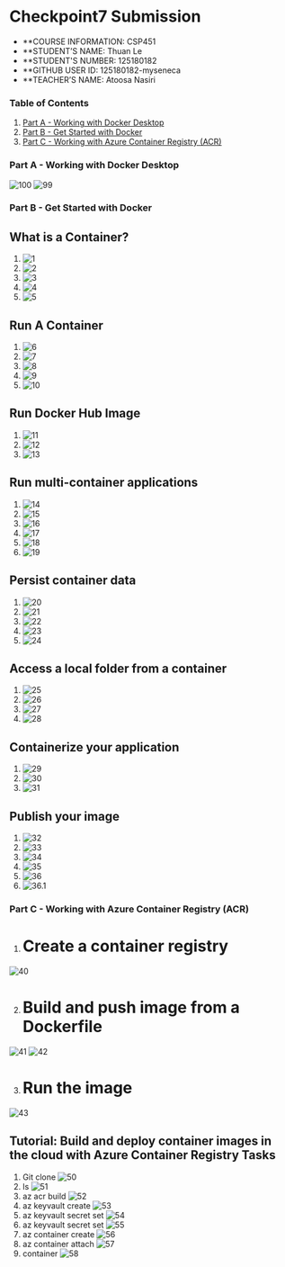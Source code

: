 # Checkpoint7 Submission

- **COURSE INFORMATION: CSP451
- **STUDENT’S NAME: Thuan Le
- **STUDENT'S NUMBER: 125180182
- **GITHUB USER ID: 125180182-myseneca
- **TEACHER’S NAME: Atoosa Nasiri

### Table of Contents
1. [Part A - Working with Docker Desktop](#part-a---working-with-docker-desktop)
2. [Part B - Get Started with Docker](#part-b---get-started-with-docker)
3. [Part C - Working with Azure Container Registry (ACR)](#part-c---working-with-azure-container-registry-acr)

### Part A - Working with Docker Desktop

![100](/Checkpoint7/images/100.png)
![99](/Checkpoint7/images/99.png)


### Part B - Get Started with Docker

## What is a Container?

1. ![1](/Checkpoint7/images/1.png)
2. ![2](/Checkpoint7/images/2.png)
3. ![3](/Checkpoint7/images/3.png)
4. ![4](/Checkpoint7/images/4.png)
5. ![5](/Checkpoint7/images/5.png)


## Run A Container

1. ![6](/Checkpoint7/images/6.png)
2. ![7](/Checkpoint7/images/7.png)
3. ![8](/Checkpoint7/images/8.png)
4. ![9](/Checkpoint7/images/9.png)
5. ![10](/Checkpoint7/images/10.png)

## Run Docker Hub Image

1. ![11](/Checkpoint7/images/11.png)
2. ![12](/Checkpoint7/images/12.png)
3. ![13](/Checkpoint7/images/13.png)

## Run multi-container applications

1. ![14](/Checkpoint7/images/14.png)
2. ![15](/Checkpoint7/images/15.png)
3. ![16](/Checkpoint7/images/16.png)
4. ![17](/Checkpoint7/images/17.png)
5. ![18](/Checkpoint7/images/18.png)
6. ![19](/Checkpoint7/images/19.png)


## Persist container data

1. ![20](/Checkpoint7/images/20.png)
2. ![21](/Checkpoint7/images/21.png)
3. ![22](/Checkpoint7/images/22.png)
4. ![23](/Checkpoint7/images/23.png)
5. ![24](/Checkpoint7/images/24.png)

## Access a local folder from a container

1. ![25](/Checkpoint7/images/25.png)
2. ![26](/Checkpoint7/images/26.png) 
3. ![27](/Checkpoint7/images/27.png)
4. ![28](/Checkpoint7/images/28.png)

## Containerize your application

1. ![29](/Checkpoint7/images/29.png)
2. ![30](/Checkpoint7/images/30.png)
3. ![31](/Checkpoint7/images/31.png)

## Publish your image

1. ![32](/Checkpoint7/images/32.png)
2. ![33](/Checkpoint7/images/33.png)
3. ![34](/Checkpoint7/images/34.png)
4. ![35](/Checkpoint7/images/35.png)
5. ![36](/Checkpoint7/images/36.png)
6. ![36.1](/Checkpoint7/images/36.1.png)

### Part C - Working with Azure Container Registry (ACR)

1. # Create a container registry
![40](/Checkpoint7/images/40.png)

2. # Build and push image from a Dockerfile
![41](/Checkpoint7/images/41.png)
![42](/Checkpoint7/images/42.png)

3. # Run the image
![43](/Checkpoint7/images/43.png)


## Tutorial: Build and deploy container images in the cloud with Azure Container Registry Tasks

1. Git clone
![50](/Checkpoint7/images/50.png)
2. ls
![51](/Checkpoint7/images/51.png)
3. az acr build 
![52](/Checkpoint7/images/52.png)
4. az keyvault create
![53](/Checkpoint7/images/53.png)
5. az keyvault secret set
![54](/Checkpoint7/images/54.png)
6. az keyvault secret set 
![55](/Checkpoint7/images/55.png)
7. az container create
![56](/Checkpoint7/images/56.png)
8. az container attach
![57](/Checkpoint7/images/57.png)
9. container
![58](/Checkpoint7/images/58.png)

